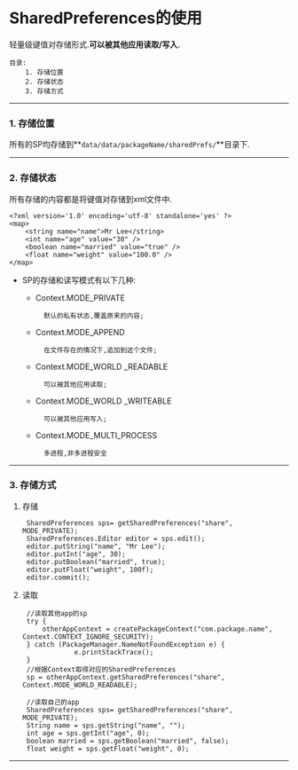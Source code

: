 # SharedPreferences的使用 #
轻量级键值对存储形式.**可以被其他应用读取/写入.**


	目录:
		1. 存储位置
		2. 存储状态
		3. 存储方式

---

### 1. 存储位置

所有的SP均存储到**`data/data/packageName/sharedPrefs/`**目录下.

---
### 2. 存储状态
所有存储的内容都是将键值对存储到xml文件中.

	<?xml version='1.0' encoding='utf-8' standalone='yes' ?>  
	<map>  
	    <string name="name">Mr Lee</string>  
	    <int name="age" value="30" />  
	    <boolean name="married" value="true" />  
	    <float name="weight" value="100.0" />  
	</map>  


- SP的存储和读写模式有以下几种:

	- Context.MODE_PRIVATE

			默认的私有状态,覆盖原来的内容;

	- Context.MODE_APPEND

			在文件存在的情况下,追加到这个文件;

	- Context.MODE_WORLD _READABLE 

			可以被其他应用读取;

	- Context.MODE_WORLD _WRITEABLE

			可以被其他应用写入;

	- Context.MODE_MULTI_PROCESS

			多进程,非多进程安全

---
### 3. 存储方式

1. 存储

		SharedPreferences sps= getSharedPreferences("share", MODE_PRIVATE); 
		SharedPreferences.Editor editor = sps.edit();  
		editor.putString("name", "Mr Lee");  
		editor.putInt("age", 30);  
		editor.putBoolean("married", true);  
		editor.putFloat("weight", 100f);  
		editor.commit();  



2. 读取
		
		//读取其他app的sp
		try {
			otherAppContext = createPackageContext("com.package.name", Context.CONTEXT_IGNORE_SECURITY);
		} catch (PackageManager.NameNotFoundException e) {
                    e.printStackTrace();
		}
		//根据Context取得对应的SharedPreferences
		sp = otherAppContext.getSharedPreferences("share", Context.MODE_WORLD_READABLE);

		//读取自己的app
		SharedPreferences sps= getSharedPreferences("share", MODE_PRIVATE);    
		String name = sps.getString("name", "");  
		int age = sps.getInt("age", 0);  
		boolean married = sps.getBoolean("married", false);  
		float weight = sps.getFloat("weight", 0);  

---
